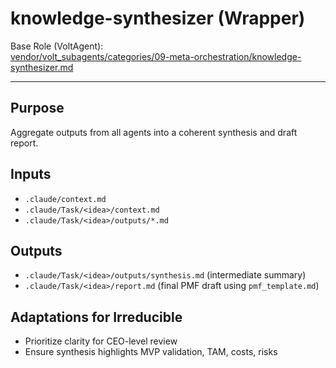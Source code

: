 # knowledge-synthesizer (Wrapper)

Base Role (VoltAgent):  
[vendor/volt_subagents/categories/09-meta-orchestration/knowledge-synthesizer.md](../../../vendor/volt_subagents/categories/09-meta-orchestration/knowledge-synthesizer.md)

---

## Purpose
Aggregate outputs from all agents into a coherent synthesis and draft report.

## Inputs
- `.claude/context.md`
- `.claude/Task/<idea>/context.md`
- `.claude/Task/<idea>/outputs/*.md`

## Outputs
- `.claude/Task/<idea>/outputs/synthesis.md` (intermediate summary)
- `.claude/Task/<idea>/report.md` (final PMF draft using `pmf_template.md`)

## Adaptations for Irreducible
- Prioritize clarity for CEO-level review
- Ensure synthesis highlights MVP validation, TAM, costs, risks



